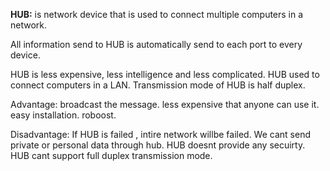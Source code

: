 **HUB:**
is network device that is used to connect multiple computers in a network.

All information send to HUB is automatically send to each port to every device.

HUB is less expensive, less intelligence and less complicated.
HUB used to connect computers in a LAN.
Transmission mode of HUB is half duplex.

Advantage:
broadcast the message.
less expensive that anyone can use it.
easy installation.
roboost.

Disadvantage:
If HUB is failed , intire network willbe failed.
We cant send private or personal data through hub.
HUB doesnt provide any secuirty.
HUB cant support full duplex transmission mode.
